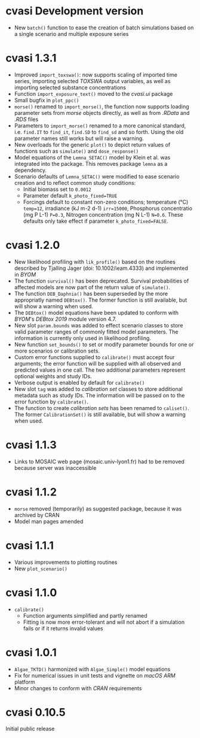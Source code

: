 # cvasi Development version

* New `batch()` function to ease the creation of batch simulations based on a
  single scenario and multiple exposure series

# cvasi 1.3.1

* Improved `import_toxswa()`: now supports scaling of imported time series,
  importing selected *TOXSWA* output variables, as well as importing selected
  substance concentrations
* Function `import_exposure_text()` moved to the *cvasi.ui* package
* Small bugfix in `plot_ppc()`
* `morse()` renamed to `import_morse()`, the function now supports loading
  parameter sets from *morse* objects directly, as well as from *.RData* and
  *.RDS* files
* Parameters to `import_morse()` renamed to a more canonical standard, i.e.
  `find.IT` to `find_it`, `find.SD` to `find_sd` and so forth. Using the old
  parameter names still works but will raise a warning.
* New overloads for the generic `plot()` to depict return values of functions
  such as `simulate()` and `dose_response()`
* Model equations of the `Lemna_SETAC()` model by Klein et al. was integrated
  into the package. This removes package `lemna` as a dependency.
* Scenario defaults of `Lemna_SETAC()` were modified to ease scenario creation
  and to reflect common study conditions:
    * Initial biomass set to `0.0012` 
    * Parameter default `k_photo_fixed=TRUE`
    * Forcings default to constant non-zero conditions; temperature (°C) `temp=12`, 
      irradiance (kJ m-2 d-1) `irr=15000`, Phosphorus concentratio (mg P L-1) `P=0.3`,
      Nitrogen concentration (mg N L-1) `N=0.6`. These defaults only take effect
      if parameter `k_photo_fixed=FALSE`.

# cvasi 1.2.0

* New likelihood profiling with `lik_profile()` based on the routines described
  by Tjalling Jager (doi: 10.1002/ieam.4333) and implemented in *BYOM*
* The function `survival()` has been deprecated. Survival probabilities of
  affected models are now part of the return value of `simulate()`.
* The function `DEB_Daphnia()` has been superseded by the more appropriatly
  named `DEBtox()`. The former function is still available, but will show a
  warning when used.
* The `DEBtox()` model equations have been updated to conform with *BYOM*'s
  *DEBtox 2019* module version 4.7.
* New slot `param.bounds` was added to effect scenario classes to store valid
  parameter ranges of commonly fitted model parameters. The information is 
  currently only used in likelihood profiling.
* New function `set_bounds()` to set or modify parameter bounds for one or more
  scenarios or calibration sets.
* Custom error functions supplied to `calibrate()` must accept four arguments;
  the error function will be supplied with all observed and predicted values in
  one call. The two additional parameters represent optional weights and
  study IDs.
* Verbose output is enabled by default for `calibrate()`
* New slot `tag` was added to *calibration set* classes to store additional
  metadata such as study IDs. The information will be passed on to the error
  function by `calibrate()`.
* The function to create *calibration sets* has been renamed to `caliset()`.
  The former `CalibrationSet()` is still available, but will show a warning
  when used.

# cvasi 1.1.3

* Links to MOSAIC web page (mosaic.univ-lyon1.fr) had to be removed because
  server was inaccessible

# cvasi 1.1.2

* `morse` removed (temporarily) as suggested package, because it was archived by CRAN
* Model man pages amended

# cvasi 1.1.1

* Various improvements to plotting routines
* New `plot_scenario()`

# cvasi 1.1.0

* `calibrate()`
  * Function arguments simplified and partly renamed
  * Fitting is now more error-tolerant and will not abort if a simulation
    fails or if it returns invalid values

# cvasi 1.0.1

* `Algae_TKTD()` harmonized with `Algae_Simple()` model equations
* Fix for numerical issues in unit tests and vignette on *macOS ARM* platform
* Minor changes to conform with *CRAN* requirements

# cvasi 0.10.5

Initial public release
